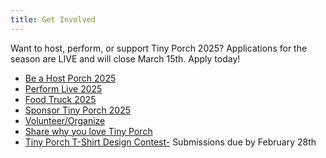 ```yaml
---
title: Get Involved
---
```

Want to host, perform, or support Tiny Porch 2025? Applications for the season are LIVE  and will close March 15th. Apply today! 

* [Be a Host Porch 2025 ](https://docs.google.com/forms/d/e/1FAIpQLSfJmG5uEGwHw0Fr7p_xkockqj4Yc84rF-VSfby9TckBAQqO4Q/viewform)
* [Perform Live 2025](https://docs.google.com/forms/d/e/1FAIpQLSfrawFpUYaJbDk3_JHgdgJGfBqfytTLzYURTaTLIVQtWvIk-A/viewform?usp=sharing)
* [Food Truck 2025](https://docs.google.com/forms/d/102oEFmnf7B9ZgYWoRdp564dfF_7q9OsJ__Rab7kpUCY/preview)
* [Sponsor Tiny Porch 2025 ](https://docs.google.com/forms/d/e/1FAIpQLSdJFBnquO909-hZ_Eylv3ohslSUt0iveuQlrzTMmJUs5YHkJw/viewform)
* [](https://docs.google.com/forms/d/e/1FAIpQLSduwdzTH3uwgCe_8TgeNmGzr8eBGRZ9ift78aLaiBgYXZd2hw/viewform)[Volunteer/Organize](https://docs.google.com/forms/d/e/1FAIpQLScJvtlYctKvynjv23Z0ISctqyaRMYQDbSMQMLS1b0ZKbOyAvA/viewform)
* [Share why you love Tiny Porch](https://docs.google.com/forms/d/11yJ2OozcirmysB926vPpDgKp1cfAR0OKM62YgnksN-U/viewform?edit_requested=true)
* [Tiny Porch T-Shirt Design Contest-](https://docs.google.com/forms/d/e/1FAIpQLSd-DGFALk3gDO9jGpninfFFT59jSIKtR91Ep_qzZvdg9oi5yg/viewform?usp=header) Submissions due by February 28th
